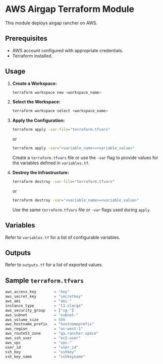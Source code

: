 # AWS Airgap Terraform Module

This module deploys airgap rancher on AWS.

## Prerequisites

* AWS account configured with appropriate credentials.
* Terraform installed.

## Usage

1.  **Create a Workspace:**

    ```bash
    terraform workspace new <workspace_name>
    ```

2.  **Select the Workspace:**

    ```bash
    terraform workspace select <workspace_name>
    ```

3.  **Apply the Configuration:**

    ```bash
    terraform apply -var-file="terraform.tfvars"
    ```
    or
    ```bash
    terraform apply -var="<variable_name>=<variable_value>"
    ```

    Create a `terraform.tfvars` file or use the `-var` flag to provide values for the variables defined in `variables.tf`.

4.  **Destroy the Infrastructure:**

    ```bash
    terraform destroy -var-file="terraform.tfvars"
    ```
    or
    ```bash
    terraform destroy -var="<variable_name>=<variable_value>"
    ```

    Use the same `terraform.tfvars` file or `-var` flags used during `apply`.

## Variables

Refer to `variables.tf` for a list of configurable variables.

## Outputs

Refer to `outputs.tf` for a list of exported values.

## Sample `terraform.tfvars`

```terraform
aws_access_key        = "key"
aws_secret_key        = "secretkey"
aws_ami               = "ami-"
instance_type         = "t3.xlarge"
aws_security_group    = ["sg-"]
aws_subnet            = "subnet-"
aws_volume_size       = 500
aws_hostname_prefix   = "hostnameprefix"
aws_region            = "us-west-1"
aws_route53_zone      = "qa.rancher.space"
aws_ssh_user          = "ec2-user"
aws_vpc               = "vpc-"
user_id               = "user_id"
ssh_key               = "sshkey"
ssh_key_name          = "sshkeyname"